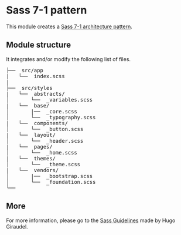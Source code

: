 # Sass 7-1 pattern

This module creates a [Sass 7-1 architecture pattern](https://sass-guidelin.es/#the-7-1-pattern).

## Module structure

It integrates and/or modify the following list of files.

<pre>
├──  src/app
|   └──  index.scss
|
├──  src/styles
|   └──  abstracts/
│       └──  _variables.scss
|   └──  base/
│       |──  _core.scss
│       └──  _typography.scss
|   └──  components/
│       └──  _button.scss
|   └──  layout/
│       └──  _header.scss
|   └──  pages/
│       └──  _home.scss
|   └──  themes/
│       └──  _theme.scss
|   └──  vendors/
│       |──  _bootstrap.scss
│       └──  _foundation.scss
└──
</pre>

## More

For more information, please go to the [Sass Guidelines](https://sass-guidelin.es/#the-7-1-pattern) made by Hugo Giraudel.
